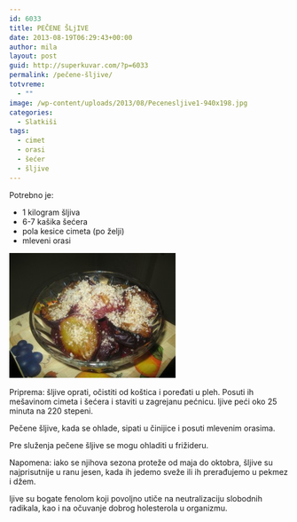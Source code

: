 ```yaml
---
id: 6033
title: PEČENE ŠLjIVE
date: 2013-08-19T06:29:43+00:00
author: mila
layout: post
guid: http://superkuvar.com/?p=6033
permalink: /pečene-šljive/
totvreme:
  - ""
image: /wp-content/uploads/2013/08/Pecenesljive1-940x198.jpg
categories:
  - Slatkiši
tags:
  - cimet
  - orasi
  - šećer
  - šljive
---
```

Potrebno je:

  * 1 kilogram šljiva
  * 6-7 kašika šećera
  * pola kesice cimeta (po želji)
  * mleveni orasi

[<img class="alignnone size-medium wp-image-6035" src="/wp-content/uploads/2013/08/Pecenesljive1-300x225.jpg" alt="Pecenesljive" width="300" height="225" />](/wp-content/uploads/2013/08/Pecenesljive1-e1376893429590.jpg)

Priprema: šljive oprati, očistiti od koštica i poređati u pleh. Posuti ih mešavinom cimeta i šećera i staviti u zagrejanu pećnicu.  ljive peći oko 25 minuta na 220 stepeni.

Pečene šljive, kada se ohlade, sipati u činijice i posuti mlevenim orasima.

Pre služenja pečene šljive se mogu ohladiti u frižideru.

Napomena: iako se njihova sezona proteže od maja do oktobra, šljive su najprisutnije u ranu jesen, kada ih jedemo sveže ili ih prerađujemo u pekmez i džem.

 ljive su bogate fenolom koji povoljno utiče na neutralizaciju slobodnih radikala, kao i na očuvanje dobrog holesterola u organizmu.